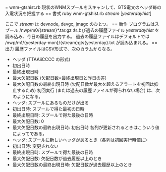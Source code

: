= wnm-gtshist.rb
現状のWNMスプールをスキャンして、GTS電文のヘッダ毎の入電状況を把握する
== 書式
ruby wnm-gtshist.rb _stream_ [_yesterdayhist_]

ここで _stream_ は devnode, devgc, jmagc のひとつ。
== 動作
プログラムはスプール /nwp/m0/{stream}*.tar.gz および過去の履歴ファイル
_yesterdayhist_ を読み込み、今日の履歴を出力する。
過去の履歴ファイルはデフォルトでは
/nwp/m1/{yesterday-mon}/{stream}gts{yesterday}.txt が読み込まれる。
== 出力
履歴ファイルはCSV形式で、次のカラムからなる。
* ヘッダ (TTAAiiCCCC の形式)
* 初出日時
* 最終出現日時
* 最大欠配日数 (欠配日数=最終出現日と昨日の差)
* 最大欠配日数の最終出現日時 (欠配日数が最大を超えるアラートを初回は抑止するため)
初回実行 (または過去の履歴ファイルが得られない場合) は、次のようになる。
* ヘッダ: スプールにあるものだけが出る
* 初出日時: スプールで得た最初の日時
* 最終出現日時: スプールで得た最後の日時
* 最大欠配日数: 0
* 最大欠配日数の最終出現日時: 初出日時
各列が更新されるときはこういう値によってである。
* ヘッダ: スプールに新しいヘッダがあるとき（各列は初回実行時値に）
* 初出日時: 変更されない
* 最終出現日時: スプールで得た最後の日時
* 最大欠配日数: 欠配日数が過去履歴以上のとき
* 最大欠配日数の最終出現日時: 欠配日数が過去履歴以上のとき

